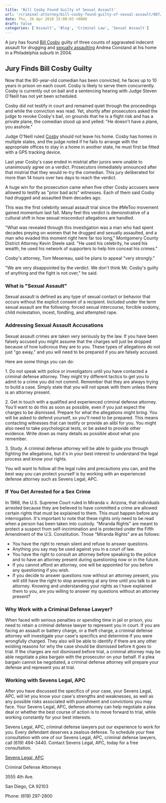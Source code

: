 ```yaml
---
title: 'Bill Cosby Found Guilty of Sexual Assault'
url: '/criminal-attorney/bill-cosby-found-guilty-of-sexual-assault/807/'
date: Thu, 26 Apr 2018 15:00:03 +0000
draft: false
categories: ['Assault', 'Blog', 'Criminal Law', 'Sexual Assault']
---
```


A jury has found [Bill Cosby](https://www.sevenslegal.com/assault/retrial-bill-cosby-begins/798/) guilty of three counts of aggravated indecent assault for drugging and [sexually assaulting](https://www.sevenslegal.com/san-diego-sex-crimes-lawyer/) Andrea Constand at his home in a Philadelphia suburb in 2004.

Jury Finds Bill Cosby Guilty
----------------------------

Now that the 80-year-old comedian has been convicted, he faces up to 10 years in prison on each count. Cosby is likely to serve them concurrently. Cosby is currently out on bail and a sentencing hearing with Judge Steven O'Neill has not yet been scheduled.

Cosby did not testify in court and remained quiet through the proceedings and while the conviction was read. Yet, shortly after prosecutors asked the judge to revoke Cosby's bail, on grounds that he is a flight risk and has a private plane, the comedian stood up and yelled: "He doesn't have a plane, you asshole."

Judge O'Neill ruled [Cosby](https://www.sevenslegal.com/assault/retrial-bill-cosby-begins/798/) should not leave his home. Cosby has homes in multiple states, and the judge noted if he fails to arrange with the appropriate offices to stay in a home in another state, he must first be fitted with a GPS tracking device.

Last year Cosby's case ended in mistrial after jurors were unable to unanimously agree on a verdict. Prosecutors immediately announced after that mistrial that they would re-try the comedian. This jury deliberated for more than 14 hours over two days to reach the verdict.

A huge win for the prosecution came when five other Cosby accusers were allowed to testify as "prior bad acts" witnesses. Each of them said Cosby had drugged and assaulted them decades ago.

This was the first celebrity sexual assault trial since the #MeToo movement gained momentum last fall. Many feel this verdict is demonstrative of a cultural shift in how sexual misconduct allegations are handled.

"What was revealed through this investigation was a man who had spent decades preying on women that he drugged and sexually assaulted, and a man who evaded this moment right here far too long," Montgomery County District Attorney Kevin Steele said. "He used his celebrity, he used his wealth, he used his network of supporters to help him conceal his crimes."

Cosby's attorney, Tom Mesereau, said he plans to appeal "very strongly."

"We are very disappointed by the verdict. We don't think Mr. Cosby's guilty of anything and the fight is not over," he said.

### What is "Sexual Assault"

Sexual assault is defined as any type of sexual contact or behavior that occurs without the explicit consent of a recipient. Included under the term sexual assault are the following: forced sexual intercourse, forcible sodomy, child molestation, incest, fondling, and attempted rape.

### Addressing Sexual Assault Accusations

Sexual assault crimes are taken very seriously by the law. If you have been falsely accused you might assume that the charges will just be dropped because of how ludicrous they are to you. These types of allegations do not just "go away," and you will need to be prepared if you are falsely accused.

Here are some things you can do:

1\. Do not speak with police or investigators until you have contacted a criminal defense attorney. They might try different tactics to get you to admit to a crime you did not commit. Remember that they are always trying to build a case. Simply state that you will not speak with them unless there is an attorney present.

2\. Get in touch with a qualified and experienced criminal defense attorney. You'll want to do this as soon as possible, even if you just expect the charges to be dismissed. Prepare for what the allegations might bring. You will be asked to defend yourself, so you'll need to be prepared. This means contacting witnesses that can testify or provide an alibi for you. You might also need to take psychological tests, or be asked to provide other evidence. Write down as many details as possible about what you remember.

3\. Study. A criminal defense attorney will be able to guide you through fighting the allegations, but it's in your best interest to understand the legal process and know your rights.

You will want to follow all the legal rules and precautions you can, and the best way you can protect yourself is by working with an experienced defense attorney such as Sevens Legal, APC.

### If You Get Arrested for a Sex Crime

In 1966, the U.S. Supreme Court ruled in Miranda v. Arizona, that individuals arrested because they are believed to have committed a crime are allowed certain rights that must be explained to them. This must happen before any interrogation. It's important to note that these rights only need to be read when a person has been taken into custody. "Miranda Rights" are meant to protect a suspect from self-incrimination and is protected under the Fifth Amendment of the U.S. Constitution. Those "Miranda Rights" are as follows:

*   You have the right to remain silent and refuse to answer questions.
*   Anything you say may be used against you in a court of law.
*   You have the right to consult an attorney before speaking to the police and to have an attorney present during questioning now or in the future.
*   If you cannot afford an attorney, one will be appointed for you before any questioning if you wish.
*   If you decide to answer questions now without an attorney present, you will still have the right to stop answering at any time until you talk to an attorney. Knowing and understanding your rights as I have explained them to you, are you willing to answer my questions without an attorney present?

### Why Work with a Criminal Defense Lawyer?

When faced with serious penalties or spending time in jail or prison, you need to retain a criminal defense lawyer to represent you in court. If you are facing an assault or battery charge, or a theft charge, a criminal defense attorney will investigate your case's specifics and determine if you were wrongfully charged. They also will be able to identify if there are any other existing reasons for why the case should be dismissed before it goes to trial. If the charges are not dismissed before trial, a criminal attorney may be able negotiate a plea bargain with the prosecutor on your behalf. If a plea bargain cannot be negotiated, a criminal defense attorney will prepare your defense and represent you at trial.

### Working with Sevens Legal, APC

After you have discussed the specifics of your case, your Sevens Legal, APC, will let you know your case's strengths and weaknesses, as well as any possible risks associated with punishment and convictions you may face. Your Sevens Legal, APC, defense attorney can help negotiate a plea deal or whether the best course of action is to move forward to trial, while working constantly for your best interests.

Sevens Legal, APC, criminal defense lawyers put our experience to work for you. Every defendant deserves a zealous defense. To schedule your free consultation with one of our Sevens Legal, APC, criminal defense lawyers, call (619) 494-3440. Contact Sevens Legal, APC, today for a free consultation.

[Sevens Legal, APC](http://www.sevenslegal.com/ "Sevens Legal, APC")

Criminal Defense Attorneys

3555 4th Ave.

San Diego, CA 92103

Phone: (619) 297-2800